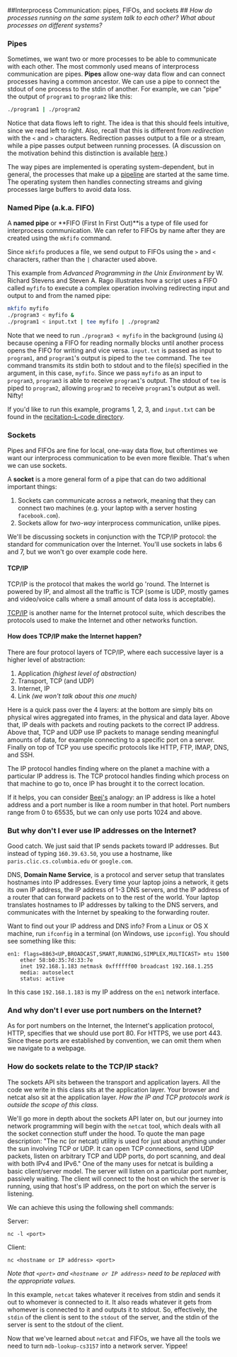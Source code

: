 ##Interprocess Communication: pipes, FIFOs, and sockets ##
_How do processes running on the same system talk to each other? What about
processes on different systems?_

### Pipes ###
Sometimes, we want two or more processes to be able to communicate with each 
other. The most commonly used means of interprocess communication are pipes.
**Pipes** allow one-way data flow and can connect processes having a common 
ancestor. We can use a pipe to connect the stdout of one process to the stdin
of another. For example, we can "pipe" the output of `program1` to `program2`
like this:

```bash
./program1 | ./program2
```

Notice that data flows left to right. The idea is that this should feels
intuitive, since we read left to right. Also, recall that this is different
from _redirection_ with the `<` and `>` characters. Redirection passes
output to a file or a stream, while a pipe passes output between running
processes. (A discussion on the motivation behind this distinction is
available [here](http://askubuntu.com/questions/172982).)

The way pipes are implemented is operating system-dependent, but in general,
the processes that make up a [pipeline](https://en.wikipedia.org/wiki/Pipeline_%28Unix%29)
are started at the same time. The operating system then handles connecting
streams and giving processes large buffers to avoid data loss.

### Named Pipe (a.k.a. FIFO) ###
A **named pipe** or **FIFO (First In First Out)**is a type of file used for
interprocess communication. We can refer to FIFOs by name after they are created
using the `mkfifo` command.

Since `mkfifo` produces a file, we send output to FIFOs using the `>` and `<`
characters, rather than the `|` character used above.

This example from *Advanced Programming in the Unix Environment* by W. Richard
Stevens and Steven A. Rago illustrates how a script uses a FIFO called 
`myfifo` to execute a complex operation involving redirecting input and output
to and from the named pipe:

```bash
mkfifo myfifo
./program3 < myfifo &
./program1 < input.txt | tee myfifo | ./program2
```

Note that we need to run ```./program3 < myfifo``` in the background (using `&`) 
because opening a FIFO for reading normally blocks until another process opens
the FIFO for writing and vice versa. `input.txt` is passed as input to `program1`,
and `program1`'s output is piped to the `tee` command. The `tee` command transmits
its stdin both to stdout and to the file(s) specified in the argument, in this
case, `myfifo`. Since we pass `myfifo` as an input to `program3`, `program3` 
is able to receive `program1`'s output. The stdout of `tee` is piped to `program2`, 
allowing `program2` to receive `program1`'s output as well. Nifty!

If you'd like to run this example, programs 1, 2, 3, and `input.txt` can be found
in the [recitation-L-code directory](https://github.com/cs3157/recitations/tree/master/L-IPC-TCP-IP/code).

### Sockets ###
Pipes and FIFOs are fine for local, one-way data flow, but oftentimes we want
our interprocess communication to be even more flexible. That's when we can use
sockets.

A **socket** is a more general form of a pipe that can do two additional important
things:

1. Sockets can communicate across a network, meaning that they can connect two
machines (e.g. your laptop with a server hosting `facebook.com`).
2. Sockets allow for _two-way_ interprocess communication, unlike pipes.

We'll be discussing sockets in conjunction with the TCP/IP protocol: the
standard for communication over the Internet. You'll use sockets in labs
6 and 7, but we won't go over example code here.

#### TCP/IP ####
TCP/IP is the protocol that makes the world go 'round. The Internet is powered by
IP, and almost all the traffic is TCP (some is UDP, mostly games and
video/voice calls where a small amount of data loss is acceptable).

[TCP/IP](https://en.wikipedia.org/wiki/Internet_protocol_suite) is another name
for the Internet protocol suite, which describes the protocols used to make
the Internet and other networks function.

#### How does TCP/IP make the Internet happen? ###
There are four protocol layers of TCP/IP, where each successive layer is
a higher level of abstraction:

1. Application _(highest level of abstraction)_
2. Transport, TCP (and UDP)
3. Internet, IP
4. Link _(we won't talk about this one much)_

Here is a quick pass over the 4 layers: at the bottom are simply bits on
physical wires aggregated into frames, in the physical and data layer. Above
that, IP deals with packets and routing packets to the correct IP address.
Above that, TCP and UDP use IP packets to manage sending meaningful amounts of
data, for example connecting to a specific port on a server. Finally on top
of TCP you use specific protocols like HTTP, FTP, IMAP, DNS, and SSH. 

The IP protocol handles finding where on the planet a machine with a particular
IP address is. The TCP protocol handles finding which process on that machine
to go to, once IP has brought it to the correct location.

If it helps, you can consider 
[Beej's](http://beej.us/guide/bgnet/output/html/multipage/index.html) analogy: 
an IP address is like a hotel address and a port number is like a room number in 
that hotel. Port numbers range from 0 to 65535, but we can only use ports 1024 
and above.

### But why don't I ever use IP addresses on the Internet? ###
Good catch. We just said that IP sends packets toward IP addresses. But instead
of typing `160.39.63.50`, you use a hostname, like `paris.clic.cs.columbia.edu`
or `google.com`.

DNS, **Domain Name Service**, is a protocol and server setup that translates
hostnames into IP addresses. Every time your laptop joins a network, it gets
its own IP address, the IP address of 1-3 DNS servers, and the IP address of a
router that can forward packets on to the rest of the world. Your laptop
translates hostnames to IP addresses by talking to the DNS servers, and
communicates with the Internet by speaking to the forwarding router.

Want to find out your IP address and DNS info? From a Linux or OS X machine, run
`ifconfig` in a terminal (on Windows, use `ipconfig`). You should see something
like this:

```
en1: flags=8863<UP,BROADCAST,SMART,RUNNING,SIMPLEX,MULTICAST> mtu 1500
    ether 58:b0:35:7d:33:7e
    inet 192.168.1.183 netmask 0xffffff00 broadcast 192.168.1.255
    media: autoselect
    status: active
```

In this case `192.168.1.183` is my IP address on the `en1` network interface.

### And why don't I ever use port numbers on the Internet? ###
As for port numbers on the Internet, the Internet's application protocol, HTTP,
specifies that we should use port 80. For HTTPS, we use port 443. Since these
ports are established by convention, we can omit them when we navigate to a
webpage.

### How do sockets relate to the TCP/IP stack? ###
The sockets API sits between the transport and application layers. All the code
we write in this class sits at the application layer. Your browser and netcat
also sit at the application layer. _How the IP and TCP protocols work is outside
the scope of this class._

We'll go more in depth about the sockets API later on, but our journey into 
network programming will begin with the `netcat` tool, which deals with all the 
socket connection stuff under the hood. To quote the man page description: "The 
nc (or netcat) utility is used for just about anything under the sun involving 
TCP or UDP.  It can open TCP connections, send UDP packets, listen on arbitrary 
TCP and UDP ports, do port scanning, and deal with both IPv4 and IPv6." One of 
the many uses for netcat is building a basic client/server model. The server will 
listen on a particular port number, passively waiting. The client will connect to 
the host on which the server is running, using that host's IP address, on the 
port on which the server is listening.

We can achieve this using the following shell commands:

Server:

```nc -l <port>```

Client:

```nc <hostname or IP address> <port>```

_Note that `<port>` and `<hostname or IP address>` need to be replaced with the
appropriate values._

In this example, `netcat` takes whatever it receives from stdin and sends it
out to whomever is connected to it. It also reads whatever it gets from whomever
is connected to it and outputs it to stdout. So, effectively, the `stdin` of the 
client is sent to the `stdout` of the server, and the stdin of the server is sent
to the stdout of the client. 

Now that we've learned about `netcat` and FIFOs, we have all the tools we need
to turn `mdb-lookup-cs3157` into a network server. Yippee!
